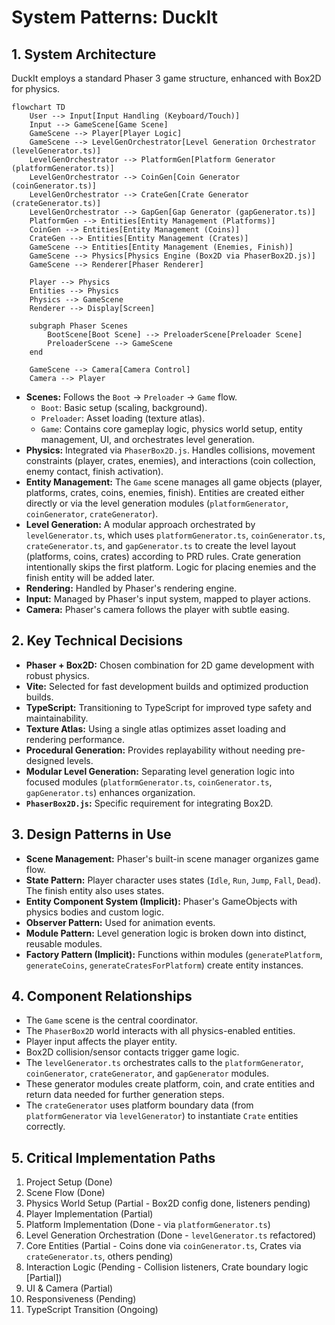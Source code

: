 # System Patterns: DuckIt

## 1. System Architecture

DuckIt employs a standard Phaser 3 game structure, enhanced with Box2D for physics.

```mermaid
flowchart TD
    User --> Input[Input Handling (Keyboard/Touch)]
    Input --> GameScene[Game Scene]
    GameScene --> Player[Player Logic]
    GameScene --> LevelGenOrchestrator[Level Generation Orchestrator (levelGenerator.ts)]
    LevelGenOrchestrator --> PlatformGen[Platform Generator (platformGenerator.ts)]
    LevelGenOrchestrator --> CoinGen[Coin Generator (coinGenerator.ts)]
    LevelGenOrchestrator --> CrateGen[Crate Generator (crateGenerator.ts)]
    LevelGenOrchestrator --> GapGen[Gap Generator (gapGenerator.ts)]
    PlatformGen --> Entities[Entity Management (Platforms)]
    CoinGen --> Entities[Entity Management (Coins)]
    CrateGen --> Entities[Entity Management (Crates)]
    GameScene --> Entities[Entity Management (Enemies, Finish)]
    GameScene --> Physics[Physics Engine (Box2D via PhaserBox2D.js)]
    GameScene --> Renderer[Phaser Renderer]

    Player --> Physics
    Entities --> Physics
    Physics --> GameScene
    Renderer --> Display[Screen]

    subgraph Phaser Scenes
        BootScene[Boot Scene] --> PreloaderScene[Preloader Scene]
        PreloaderScene --> GameScene
    end

    GameScene --> Camera[Camera Control]
    Camera --> Player
```

- **Scenes:** Follows the `Boot` -> `Preloader` -> `Game` flow.
  - `Boot`: Basic setup (scaling, background).
  - `Preloader`: Asset loading (texture atlas).
  - `Game`: Contains core gameplay logic, physics world setup, entity management, UI, and orchestrates level generation.
- **Physics:** Integrated via `PhaserBox2D.js`. Handles collisions, movement constraints (player, crates, enemies), and interactions (coin collection, enemy contact, finish activation).
- **Entity Management:** The `Game` scene manages all game objects (player, platforms, crates, coins, enemies, finish). Entities are created either directly or via the level generation modules (`platformGenerator`, `coinGenerator`, `crateGenerator`).
- **Level Generation:** A modular approach orchestrated by `levelGenerator.ts`, which uses `platformGenerator.ts`, `coinGenerator.ts`, `crateGenerator.ts`, and `gapGenerator.ts` to create the level layout (platforms, coins, crates) according to PRD rules. Crate generation intentionally skips the first platform. Logic for placing enemies and the finish entity will be added later.
- **Rendering:** Handled by Phaser's rendering engine.
- **Input:** Managed by Phaser's input system, mapped to player actions.
- **Camera:** Phaser's camera follows the player with subtle easing.

## 2. Key Technical Decisions

- **Phaser + Box2D:** Chosen combination for 2D game development with robust physics.
- **Vite:** Selected for fast development builds and optimized production builds.
- **TypeScript:** Transitioning to TypeScript for improved type safety and maintainability.
- **Texture Atlas:** Using a single atlas optimizes asset loading and rendering performance.
- **Procedural Generation:** Provides replayability without needing pre-designed levels.
- **Modular Level Generation:** Separating level generation logic into focused modules (`platformGenerator.ts`, `coinGenerator.ts`, `gapGenerator.ts`) enhances organization.
- **`PhaserBox2D.js`:** Specific requirement for integrating Box2D.

## 3. Design Patterns in Use

- **Scene Management:** Phaser's built-in scene manager organizes game flow.
- **State Pattern:** Player character uses states (`Idle`, `Run`, `Jump`, `Fall`, `Dead`). The finish entity also uses states.
- **Entity Component System (Implicit):** Phaser's GameObjects with physics bodies and custom logic.
- **Observer Pattern:** Used for animation events.
- **Module Pattern:** Level generation logic is broken down into distinct, reusable modules.
- **Factory Pattern (Implicit):** Functions within modules (`generatePlatform`, `generateCoins`, `generateCratesForPlatform`) create entity instances.

## 4. Component Relationships

- The `Game` scene is the central coordinator.
- The `PhaserBox2D` world interacts with all physics-enabled entities.
- Player input affects the player entity.
- Box2D collision/sensor contacts trigger game logic.
- The `levelGenerator.ts` orchestrates calls to the `platformGenerator`, `coinGenerator`, `crateGenerator`, and `gapGenerator` modules.
- These generator modules create platform, coin, and crate entities and return data needed for further generation steps.
- The `crateGenerator` uses platform boundary data (from `platformGenerator` via `levelGenerator`) to instantiate `Crate` entities correctly.

## 5. Critical Implementation Paths

1.  Project Setup (Done)
2.  Scene Flow (Done)
3.  Physics World Setup (Partial - Box2D config done, listeners pending)
4.  Player Implementation (Partial)
5.  Platform Implementation (Done - via `platformGenerator.ts`)
6.  Level Generation Orchestration (Done - `levelGenerator.ts` refactored)
7.  Core Entities (Partial - Coins done via `coinGenerator.ts`, Crates via `crateGenerator.ts`, others pending)
8.  Interaction Logic (Pending - Collision listeners, Crate boundary logic [Partial])
9.  UI & Camera (Partial)
10. Responsiveness (Pending)
11. TypeScript Transition (Ongoing)
